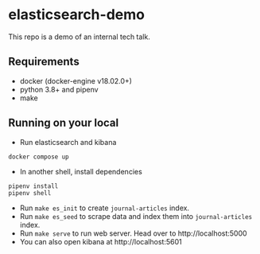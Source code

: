 # elasticsearch-demo

This repo is a demo of an internal tech talk.

## Requirements
- docker (docker-engine v18.02.0+)
- python 3.8+ and pipenv
- make

## Running on your local

- Run elasticsearch and kibana
```
docker compose up
```

- In another shell, install dependencies
```
pipenv install
pipenv shell
```
- Run `make es_init` to create `journal-articles` index.
- Run `make es_seed` to scrape data and index them into `journal-articles` index.
- Run `make serve` to run web server. Head over to http://localhost:5000
- You can also open kibana at http://localhost:5601
